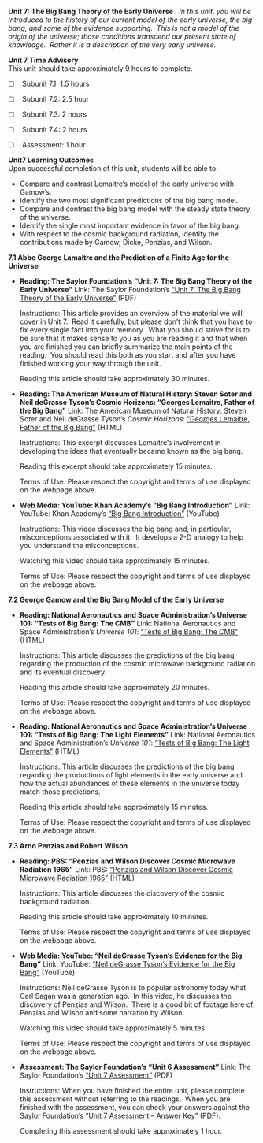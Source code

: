 **Unit 7: The Big Bang Theory of the Early Universe** <span
id="7"></span> 
*In this unit, you will be introduced to the history of our current
model of the early universe, the big bang, and some of the evidence
supporting.  This is not a model of the origin of the universe; those
conditions transcend our present state of knowledge.  Rather it is a
description of the very early universe.*

**Unit 7 Time Advisory**  
This unit should take approximately 9 hours to complete.  
  
 ☐    Subunit 7.1: 1.5 hours  
  
 ☐    Subunit 7.2: 2.5 hour  
  
 ☐    Subunit 7.3: 2 hours  
  
 ☐    Subunit 7.4: 2 hours  
  
 ☐    Assessment: 1 hour

**Unit7 Learning Outcomes**  
Upon successful completion of this unit, students will be able to:
-   Compare and contrast Lemaitre’s model of the early universe with
    Gamow’s.
-   Identify the two most significant predictions of the big bang model.
-   Compare and contrast the big bang model with the steady state theory
    of the universe.
-   Identify the single most important evidence in favor of the big
    bang.
-   With respect to the cosmic background radiation, identify the
    contributions made by Gamow, Dicke, Penzias, and Wilson.

**7.1 Abbe George Lamaitre and the Prediction of a Finite Age for the
Universe** <span id="7.1"></span> 
-   **Reading: The Saylor Foundation’s “Unit 7: The Big Bang Theory of
    the Early Universe”**
    Link: The Saylor Foundation’s [“Unit 7: The Big Bang Theory of the
    Early
    Universe”](https://resources.saylor.org/archived/wp-content/uploads/2012/10/ASTR101-Unit-7-Reading.pdf)
    (PDF)  
      
     Instructions: This article provides an overview of the material we
    will cover in Unit 7.  Read it carefully, but please don’t think
    that you have to fix every single fact into your memory.  What you
    should strive for is to be sure that it makes sense to you as you
    are reading it and that when you are finished you can briefly
    summarize the main points of the reading.  You should read this both
    as you start and after you have finished working your way through
    the unit.  
      
     Reading this article should take approximately 30 minutes.

-   **Reading: The American Museum of Natural History: Steven Soter and
    Neil deGrasse Tyson’s Cosmic Horizons: “Georges Lemaitre, Father of
    the Big Bang”**
    Link: The American Museum of Natural History: Steven Soter and Neil
    deGrasse Tyson’s *Cosmic Horizons*: [“Georges Lemaitre, Father of
    the Big
    Bang”](http://www.amnh.org/education/resources/rfl/web/essaybooks/cosmic/p_lemaitre.html)
    (HTML)  
      
     Instructions: This excerpt discusses Lemaitre’s involvement in
    developing the ideas that eventually became known as the big bang.  
      
     Reading this excerpt should take approximately 15 minutes.  
      
     Terms of Use: Please respect the copyright and terms of use
    displayed on the webpage above.

-   **Web Media: YouTube: Khan Academy’s “Big Bang Introduction”**
    Link: YouTube: Khan Academy’s [“Big Bang
    Introduction”](http://www.youtube.com/watch?v=eUF59jCFcyQ)
    (YouTube)  
      
     Instructions: This video discusses the big bang and, in particular,
    misconceptions associated with it.  It develops a 2-D analogy to
    help you understand the misconceptions.  
      
     Watching this video should take approximately 15 minutes.  
      
     Terms of Use: Please respect the copyright and terms of use
    displayed on the webpage above.

**7.2 George Gamow and the Big Bang Model of the Early Universe** <span
id="7.2"></span> 
-   **Reading: National Aeronautics and Space Administration’s Universe
    101: “Tests of Big Bang: The CMB”**
    Link: National Aeronautics and Space Administration’s *Universe
    101*: [“Tests of Big Bang: The
    CMB”](http://map.gsfc.nasa.gov/universe/bb_tests_cmb.html) (HTML)  
      
     Instructions: This article discusses the predictions of the big
    bang regarding the production of the cosmic microwave background
    radiation and its eventual discovery.  
      
     Reading this article should take approximately 20 minutes.  
      
     Terms of Use: Please respect the copyright and terms of use
    displayed on the webpage above.

-   **Reading: National Aeronautics and Space Administration’s Universe
    101: “Tests of Big Bang: The Light Elements”**
    Link: National Aeronautics and Space Administration’s *Universe
    101*: [“Tests of Big Bang: The Light
    Elements”](http://map.gsfc.nasa.gov/universe/bb_tests_ele.html)
    (HTML)  
      
     Instructions: This article discusses the predictions of the big
    bang regarding the productions of light elements in the early
    universe and how the actual abundances of these elements in the
    universe today match those predictions.  
      
     Reading this article should take approximately 15 minutes.  
      
     Terms of Use: Please respect the copyright and terms of use
    displayed on the webpage above.

**7.3 Arno Penzias and Robert Wilson** <span id="7.3"></span> 
-   **Reading: PBS: “Penzias and Wilson Discover Cosmic Microwave
    Radiation 1965”**
    Link: PBS: [“Penzias and Wilson Discover Cosmic Microwave Radiation
    1965”](http://www.pbs.org/wgbh/aso/databank/entries/dp65co.html)
    (HTML)  
      
     Instructions: This article discusses the discovery of the cosmic
    background radiation.  
      
     Reading this article should take approximately 10 minutes.  
      
     Terms of Use: Please respect the copyright and terms of use
    displayed on the webpage above.

-   **Web Media: YouTube: “Neil deGrasse Tyson’s Evidence for the Big
    Bang”**
    Link: YouTube: [“Neil deGrasse Tyson’s Evidence for the Big
    Bang”](http://www.youtube.com/watch?v=hcds5Ob59Dg&feature=related)
    (YouTube)  
      
     Instructions: Neil deGrasse Tyson is to popular astronomy today
    what Carl Sagan was a generation ago.  In this video, he discusses
    the discovery of Penzias and Wilson.  There is a good bit of footage
    here of Penzias and Wilson and some narration by Wilson.  
      
     Watching this video should take approximately 5 minutes.  
      
     Terms of Use: Please respect the copyright and terms of use
    displayed on the webpage above.

-   **Assessment: The Saylor Foundation’s “Unit 6 Assessment”**
    Link: The Saylor Foundation’s [“Unit 7
    Assessment”](https://resources.saylor.org/archived/wp-content/uploads/2012/10/ASTR101-Unit-7-Assessment.FINAL_.pdf) (PDF)  
      
     Instructions: When you have finished the entire unit, please
    complete this assessment without referring to the readings.  When
    you are finished with the assessment, you can check your answers
    against the Saylor Foundation’s [“Unit 7 Assessment – Answer
    Key”](https://resources.saylor.org/archived/wp-content/uploads/2012/10/ASTR101-Unit-7-Answer-Key.FINAL_.pdf) (PDF).  
      
     Completing this assessment should take approximately 1 hour.


